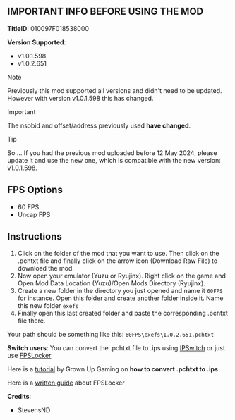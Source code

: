 ## IMPORTANT INFO BEFORE USING THE MOD

**TitleID**: 010097F018538000

**Version Supported**: 

- v1.0.1.598 
- v1.0.2.651

>[!NOTE]
Previously this mod supported all versions and didn't need to be updated. However with version v1.0.1.598 this has changed.

>[!IMPORTANT]
The nsobid and offset/address previously used **have changed**.

> [!TIP]
So ... If you had the previous mod uploaded before 12 May 2024, please update it and use the new one, which is compatible with the new version: v1.0.1.598.

## FPS Options

- 60 FPS
- Uncap FPS

## Instructions

1. Click on the folder of the mod that you want to use. Then click on the .pchtxt file and finally click on the arrow icon (Download Raw File) to download the mod.
2. Now open your emulator (Yuzu or Ryujinx). Right click on the game and Open Mod Data Location (Yuzu)/Open Mods Directory (Ryujinx).
3. Create a new folder in the directory you just opened and name it `60FPS` for instance. Open this folder and create another folder inside it. Name this new folder `exefs` 
4. Finally open this last created folder and paste the corresponding .pchtxt file there.

Your path should be something like this: `60FPS\exefs\1.0.2.651.pchtxt`

**Switch users**: You can convert  the .pchtxt file to .ips using [IPSwitch](https://github.com/3096/ipswitch) or just use [FPSLocker](https://github.com/masagrator/FPSLocker)

Here is a [tutorial](https://youtu.be/m-V6Rs2sm9w?si=-b10u6yv0dhih5Kk) by Grown Up Gaming on **how to convert .pchtxt to .ips**

Here is a [written guide](https://rentry.co/NSwitch60FPSLockerGuide) about FPSLocker 

**Credits**: 

- StevensND